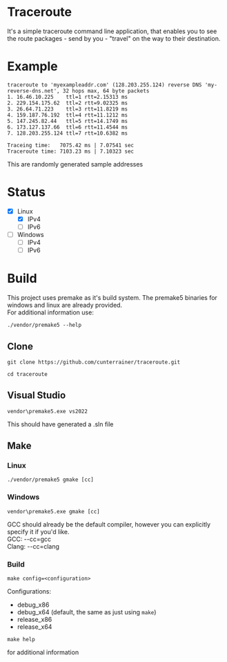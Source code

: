 
# Traceroute

It's a simple traceroute command line application, that enables you to see the route packages - send by you - "travel" on the way to their destination.

# Example

```
traceroute to 'myexampleaddr.com' (128.203.255.124) reverse DNS 'my-reverse-dns.net', 32 hops max, 64 byte packets
1. 16.46.10.225    ttl=1 rtt=2.15313 ms
2. 229.154.175.62  ttl=2 rtt=9.02325 ms
3. 26.64.71.223    ttl=3 rtt=11.8219 ms
4. 159.187.76.192  ttl=4 rtt=11.1212 ms
5. 147.245.82.44   ttl=5 rtt=14.1749 ms
6. 173.127.137.66  ttl=6 rtt=11.4544 ms
7. 128.203.255.124 ttl=7 rtt=10.6382 ms

Traceing time:   7075.42 ms | 7.07541 sec
Traceroute time: 7103.23 ms | 7.10323 sec
```
This are randomly generated sample addresses

# Status

- [x] Linux
    - [x] IPv4
    - [ ] IPv6
- [ ] Windows
    - [ ] IPv4
    - [ ] IPv6

# Build

This project uses premake as it's build system. The premake5 binaries for windows and linux are already provided.  
For additional information use:
```
./vendor/premake5 --help
```

## Clone

```
git clone https://github.com/cunterrainer/traceroute.git
```
```
cd traceroute
```

## Visual Studio

```
vendor\premake5.exe vs2022
```
This should have generated a .sln file

## Make

### Linux

```
./vendor/premake5 gmake [cc]
```

### Windows

```
vendor\premake5.exe gmake [cc]
```

GCC should already be the default compiler, however you can explicitly specify it if you'd like.  
GCC:   --cc=gcc  
Clang: --cc=clang

### Build

```
make config=<configuration>
```
Configurations:
 - debug_x86
 - debug_x64 (default, the same as just using `make`)
 - release_x86
 - release_x64

```
make help
```
for additional information
